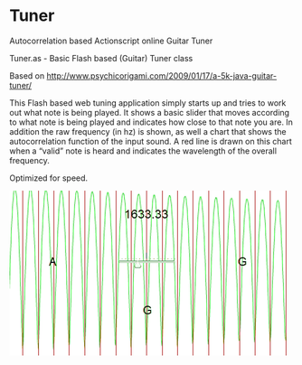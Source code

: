 # Tuner
Autocorrelation based Actionscript online Guitar Tuner

Tuner.as - Basic Flash based (Guitar) Tuner class

Based on http://www.psychicorigami.com/2009/01/17/a-5k-java-guitar-tuner/

This Flash based web tuning application simply starts up 
and tries to work out what note is being played. 
It shows a basic slider that moves according to what note is being played 
and indicates how close to that note you are. 
In addition the raw frequency (in hz) is shown, 
as well a chart that shows the autocorrelation function of the input sound. 
A red line is drawn on this chart when a “valid” note is heard 
and indicates the wavelength of the overall frequency.

Optimized for speed.

![Alt text](https://raw.githubusercontent.com/robinvanemden/Tuner/master/TunerScreen.gif?raw=true "screenshot")

